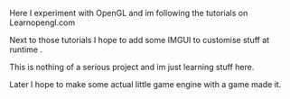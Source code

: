 Here I experiment with OpenGL and im following the tutorials on Learnopengl.com

Next to those tutorials I hope to add some IMGUI to customise stuff at runtime .

This is nothing of a serious project and im just learning stuff here. 

Later I hope to make some actual little game engine with a game made it.
